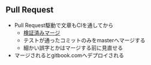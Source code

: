## Pull Request

-   Pull Request駆動で文章もCIを通してから
    -   [検証済みマージ](http://d.hatena.ne.jp/kkawa/20120604/p1 "検証済みマージ")
    -   テストが通ったコミットのみをmasterへマージする
    -   細かい誤字とかはマージする前に見直せる
-   マージされるとgitbook.comへデプロイされる
